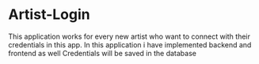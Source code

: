 # Artist-Login
This application works for every new artist who want to connect with their credentials in this app. In this application i have implemented backend and frontend as well
Credentials will be saved in the database
